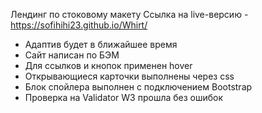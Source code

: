 Лендинг по стоковому макету 
Ссылка на live-версию - https://sofihihi23.github.io/Whirt/
- Адаптив будет в ближайшее время
- Сайт написан по БЭМ
- Для ссылков и кнопок применен hover
- Открывающиеся карточки выполнены через css
- Блок спойлера выполнен с подключением Bootstrap
- Проверка на Validator W3 прошла без ошибок
